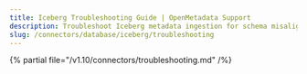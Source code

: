 ```yaml
---
title: Iceberg Troubleshooting Guide | OpenMetadata Support
description: Troubleshoot Iceberg metadata ingestion for schema misalignment, partition issues, or lineage tracking inconsistencies.
slug: /connectors/database/iceberg/troubleshooting
---
```


{% partial file="/v1.10/connectors/troubleshooting.md" /%}
